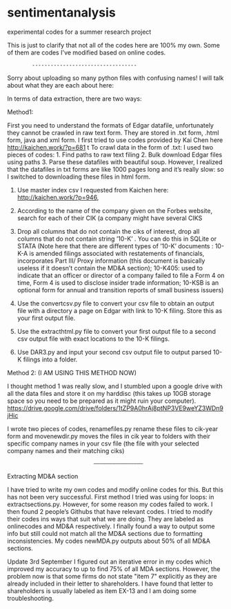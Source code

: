 # sentimentanalysis
experimental codes for a summer research project 

This is just to clarify that not all of the codes here are 100% my own. Some of them are codes I've modified based on online codes. 
				
	
			----------------------------------


Sorry about uploading so many python files with confusing names! I will talk about what they are each about here: 


In terms of data extraction, there are two ways: 


Method1: 

First you need to understand the formats of Edgar datafile, unfortunately they cannot be crawled in raw text form. They are stored in .txt form, .html form, java and xml form. I first tried to use codes provided by Kai Chen here http://kaichen.work/?p=681 t
To crawl data in the form of .txt: I used two pieces of codes: 1. Find paths to raw text filing 2. Bulk download Edgar files using paths 3. Parse these datafiles with beautiful soup. However, I realized that the datafiles in txt forms are like 1000 pages long and it’s really slow: so I switched to downloading these files in html form. 

1. Use master index csv I requested from Kaichen here: http://kaichen.work/?p=946,

2. According to the name of the company given on the Forbes website, search for each of their CIK (a company might have several CIKS 

3. Drop all columns that do not contain the ciks of interest, drop all columns that do not contain string ’10-K’ . You can do this in SQLite or STATA (Note here that there are different types of ’10-K’ documents : 10-K-A is amended filings associated with restatements of financials, incorporates Part III/ Proxy information (this document is basically useless if it doesn’t contain the MD&A section); 10-K405: used to indicate that an officer or director of a company failed to file a Form 4 on time, Form 4 is used to disclose insider trade information; 10-KSB is an optional form for annual and transition reports of small business issuers) 

4. Use the convertcsv.py file to convert your csv file to obtain an output file with a directory a page on Edgar with link to 10-K filing. Store this as your first output file. 

5. Use the extracthtml.py file to convert your first output file to a second csv output file with exact locations to the 10-K filings.

6. Use DAR3.py and input your second csv output file to output parsed 10-K filings into a folder. 

Method 2: (I AM USING THIS METHOD NOW) 

I thought method 1 was really slow, and I stumbled upon a google drive with all the data files and store it on my harddisc (this takes up 10GB storage space so you need to be prepared as it might ruin your computer). https://drive.google.com/drive/folders/1tZP9A0hrAj8ptNP3VE9weYZ3WDn9jHic

I wrote two pieces of codes, renamefiles.py rename these files to cik-year form and movenewdir.py moves the files in cik year to folders with their specific company names in your csv file (the file with your selected company names and their matching ciks) 

								————————————————

Extracting MD&A section

I have tried to write my own codes and modify online codes for this. But this has not been very successful.
First method I tried was using for loops: in extractsections.py. However, for some reason my codes failed to work. 
I then found 2 people’s Githubs that have relevant codes. I tried to modify their codes ins ways that suit what we are doing. They are labeled as onlinecodes and MD&A respectively. 
I finally found a way to output some info but still could not match all the MD&A sections due to formatting inconsistencies. My codes newMDA.py outputs about 50% of all MD&A sections. 

Update 3rd September 
I figured out an iterative error in my codes which improved my accuracy to up to find 75% of all MDA sections. However, the problem now is that some firms do not state "item 7" explicitly as they are already included in their letter to shareholders. I have found that letter to shareholders is usually labeled as item EX-13 and I am doing some troubleshooting.  

							



